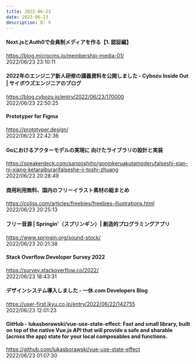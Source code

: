 ```yaml
---
title: 2022-06-23
date: 2022-06-23
description: B! 9
---
```


#### Next.jsとAuth0で会員制メディアを作る【1. 認証編】
https://blog.microcms.io/membership-media-01/<br>
2022/06/23 23:10:11<br>


#### 2022年のエンジニア新人研修の講義資料を公開しました - Cybozu Inside Out | サイボウズエンジニアのブログ
https://blog.cybozu.io/entry/2022/06/23/170000<br>
2022/06/23 22:50:25<br>


#### Prototyper for Figma
https://prototyper.design/<br>
2022/06/23 22:42:36<br>


#### Goにおけるアクターモデルの実現に 向けたライブラリの設計と実装
https://speakerdeck.com/sanposhiho/goniokeruakutamoderufalseshi-xian-ni-xiang-ketaraiburarifalseshe-ji-toshi-zhuang<br>
2022/06/23 20:28:49<br>


#### 商用利用無料、国内のフリーイラスト素材の総まとめ
https://coliss.com/articles/freebies/freebies-illustrations.html<br>
2022/06/23 20:25:13<br>


#### フリー音源 | Springin’（スプリンギン）| 創造的プログラミングアプリ
https://www.springin.org/sound-stock/<br>
2022/06/23 20:21:38<br>


#### Stack Overflow Developer Survey 2022
https://survey.stackoverflow.co/2022/<br>
2022/06/23 18:43:31<br>


#### デザインシステム導入しました - 一休.com Developers Blog
https://user-first.ikyu.co.jp/entry/2022/06/22/142755<br>
2022/06/23 12:01:23<br>


#### GitHub - lukasborawski/vue-use-state-effect: Fast and small library, built on top of the native Vue.js API that will provide a safe and sharable (across the app) state for your local composables and functions.
https://github.com/lukasborawski/vue-use-state-effect<br>
2022/06/23 01:07:30<br>


